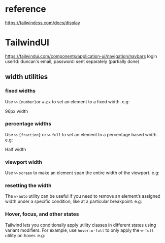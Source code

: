 # reference

https://tailwindcss.com/docs/display

# TailwindUI

https://tailwindui.com/components/application-ui/navigation/navbars
login userId: duncan's email, password: sent separately
(partially done)

## width utilities

### fixed widths

Use `w-{number}`or `w-px` to set an element to a fixed width.
e.g: <div class="w-96 ...">96px width</div>

### percentage widths

Use `w-{fraction}` or `w-full` to set an element to a percentage based width.
e.g: <div class="flex ..."> <div class="w-1/2 ... ">Half width</div> </div>

### viewport width

Use `w-screen` to make an element span the entire width of the viewport.
e.g: <div class="w-screen"> <!-- ... --></div>

### resetting the width

The `w-auto` utility can be useful if you need to remove an element’s assigned width under a specific condition, like at a particular breakpoint: e.g: <div class="w-full md:w-auto"><!-- ... --></div>

### Hover, focus, and other states

Tailwind lets you conditionally apply utility classes in different states using variant modifiers. For example, use `hover:w-full` to only apply the `w-full` utility on hover.
e.g: <div class="w-1/2 hover:w-full"><!-- ... --></div>
